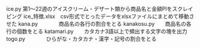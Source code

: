 ice.py        第1～22週のアイスクリーム・デザート類から商品名と金額PIをスクレイピング
ice_特徴.xlsx　csv形式でとったデータをxlsxファイルにまとめて移動させた
kana.py　　　　商品名の各行の割合をとる
kanakosu.py　　商品名の各行の個数をとる
katamari.py　　カタカナ3語以上で頻出する文字の塊を出力
togo.py　　　　ひらがな・カタカナ・漢字・記号の割合をとる
